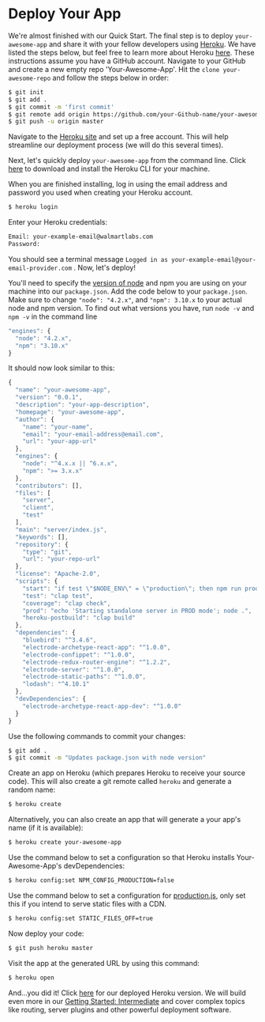 # Deploy Your App

We're almost finished with our Quick Start. The final step is to deploy `your-awesome-app` and share it with your fellow developers using [Heroku](https://devcenter.heroku.com/categories/deployment). We have listed the steps below, but feel free to learn more about Heroku [here](https://devcenter.heroku.com/articles/getting-started-with-nodejs#introduction). These instructions assume you have a GitHub account. Navigate to your GitHub and create a new empty repo 'Your-Awesome-App'. Hit the `clone your-awesome-repo` and follow the steps below in order:

```bash
$ git init
$ git add .
$ git commit -m 'first commit'
$ git remote add origin https://github.com/your-Github-name/your-awesome-app.git
$ git push -u origin master
```

Navigate to the [Heroku site](https://signup.heroku.com/dc) and set up a free account. This will help streamline our deployment process (we will do this several times).

Next, let's quickly deploy `your-awesome-app` from the command line. Click [here](https://devcenter.heroku.com/articles/getting-started-with-nodejs#set-up) to download and install the Heroku CLI for your machine.

When you are finished installing, log in using the email address and password you used when creating your Heroku account.

```bash
$ heroku login
```

Enter your Heroku credentials:

```bash
Email: your-example-email@walmartlabs.com
Password:
```

You should see a terminal message `Logged in as your-example-email@your-email-provider.com` . Now, let's deploy!

You'll need to specify the [version of node](https://devcenter.heroku.com/articles/node-best-practices) and npm you are using on your machine into our `package.json`. Add the code below to your `package.json`. Make sure to change `"node": "4.2.x"`, and `"npm": 3.10.x` to your actual node and npm version. To find out what versions you have, run `node -v` and `npm -v` in the command line

```js
"engines": {
  "node": "4.2.x",
  "npm": "3.10.x"
}
```

It should now look similar to this:

```js
{
  "name": "your-awesome-app",
  "version": "0.0.1",
  "description": "your-app-description",
  "homepage": "your-awesome-app",
  "author": {
    "name": "your-name",
    "email": "your-email-address@email.com",
    "url": "your-app-url"
  },
  "engines": {
    "node": "^4.x.x || ^6.x.x",
    "npm": ">= 3.x.x"
  },
  "contributors": [],
  "files": [
    "server",
    "client",
    "test"
  ],
  "main": "server/index.js",
  "keywords": [],
  "repository": {
    "type": "git",
    "url": "your-repo-url"
  },
  "license": "Apache-2.0",
  "scripts": {
    "start": "if test \"$NODE_ENV\" = \"production\"; then npm run prod; else clap dev; fi",
    "test": "clap test",
    "coverage": "clap check",
    "prod": "echo 'Starting standalone server in PROD mode'; node .",
    "heroku-postbuild": "clap build"
  },
  "dependencies": {
    "bluebird": "^3.4.6",
    "electrode-archetype-react-app": "^1.0.0",
    "electrode-confippet": "^1.0.0",
    "electrode-redux-router-engine": "^1.2.2",
    "electrode-server": "^1.0.0",
    "electrode-static-paths": "^1.0.0",
    "lodash": "^4.10.1"
  },
  "devDependencies": {
    "electrode-archetype-react-app-dev": "^1.0.0"
  }
}
```

Use the following commands to commit your changes:

```bash
$ git add .
$ git commit -m "Updates package.json with node version"
```

Create an app on Heroku (which prepares Heroku to receive your source code). This will also create a git remote called `heroku` and generate a random name:

```bash
$ heroku create
```

Alternatively, you can also create an app that will generate a your app's name (if it is available):

```bash
$ heroku create your-awesome-app
```

Use the command below to set a configuration so that Heroku installs Your-Awesome-App's devDependencies:

```bash
$ heroku config:set NPM_CONFIG_PRODUCTION=false
```

Use the command below to set a configuration for [production.js](https://github.com/electrode-io/electrode/blob/148a4f4a2e8d78443eb3bdc1cf62f4d74bf49755/packages/generator-electrode/generators/app/templates/config/production.js#L11), only set this if you intend to serve static files with a CDN.

```bash
$ heroku config:set STATIC_FILES_OFF=true
```

Now deploy your code:

```bash
$ git push heroku master
```

Visit the app at the generated URL by using this command:

```bash
$ heroku open
```

And...you did it! Click [here](https://first-electrode-example-app.herokuapp.com/) for our deployed Heroku version. We will build even more in our [Getting Started: Intermediate](/chapter1/Intermediate.md) and cover complex topics like routing, server plugins and other powerful deployment software.
